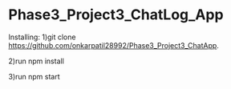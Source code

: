 # Phase3_Project3_ChatLog_App
Installing:
1)git clone https://github.com/onkarpatil28992/Phase3_Project3_ChatApp.


2)run npm install


3)run npm start
